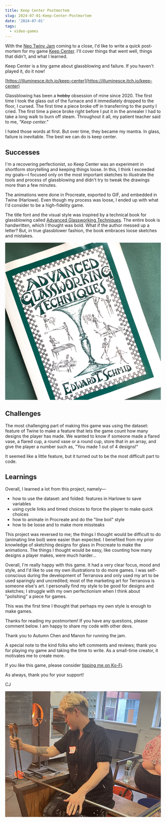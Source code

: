 ```yaml
---
title: Keep Center Postmortem
slug: 2024-07-01-Keep-Center-Postmortem
date: '2024-07-01'
tags:
  - video-games
---
```


With the [Neo Twiny Jam](https://itch.io/jam/neo-twiny-jam) coming to a close, I'd like to write a quick post-mortem for my game [Keep Center](https://illuminesce.itch.io/keep-center). I'll cover things that went well, things that didn't, and what I learned.

Keep Center is a tiny game about glassblowing and failure. If you haven't played it, do it now!

[https://illuminesce.itch.io/keep-center](https://illuminesce.itch.io/keep-center)

Glassblowing has been a ~~hobby~~ obsession of mine since 2020. The first time I took the glass out of the furnace and it immediately dropped to the floor, I cursed. The first time a piece broke off in transferring to the punty I cried. The first time a piece broke right before I put it in the annealer I had to take a long walk to burn off steam. Throughout it all, my patient teacher said to me, _"Keep center."_

I hated those words at first. But over time, they became my mantra. In glass, failure is inevitable. The best we can do is keep center.

## Successes

I'm a recovering perfectionist, so Keep Center was an experiment in shortform storytelling and keeping things loose. In this, I think I exceeded my goals—I focused only on the most important sketches to illustrate the tools and process of glassblowing and didn't try to tweak the drawings more than a few minutes.

The animations were done in Procreate, exported to GIF, and embedded in Twine (Harlowe). Even though my process was loose, I ended up with what I'd consider to be a high-fidelity game.

The title font and the visual style was inspired by a technical book for glassblowing called [Advanced Glassworking Techniques](https://www.goodreads.com/book/show/2018503.Advanced_Glassworking_Techniques). The entire book is handwritten, which I thought was bold. What if the author messed up a letter? But, in true glassblower fashion, the book embraces loose sketches and mistakes.

![Advanced Glassworking Techniques, a photo of a hand-drawn book on a green background.](adv-glassworking.png)

## Challenges

The most challenging part of making this game was using the dataset: feature of Twine to make a feature that lets the game count how many designs the player has made. We wanted to know if someone made a flared vase, a flared cup, a round vase or a round cup, store that in an array, and give the player a number such as, "You made 1 out of 4 designs!"

It seemed like a little feature, but it turned out to be the most difficult part to code.

## Learnings

Overall, I learned a lot from this project, namely—

* how to use the dataset: and folded: features in Harlowe to save variables
* using cycle links and timed choices to force the player to make quick choices
* how to animate in Procreate and do the "line boil" style
* how to be loose and to make more missteaks

This project was reversed to me; the things I thought would be difficult to do (animating line boil) were easier than expected. I benefited from my prior knowledge of sketching designs for glass in Procreate to make the animations. The things I thought would be easy, like counting how many designs a player makes, were much harder...

Overall, I'm really happy with this game. It had a very clear focus, mood and style, and I'd like to use my own illustrations to do more games. I was self-conscious during the development of Terranova and only used my art to be used sparingly and uncredited; most of the marketing art for Terranova is someone else's art. I personally find my style to be good for designs and sketches; I struggle with my own perfectionism when I think about "polishing" a piece for games.

This was the first time I thought that perhaps my own style is enough to make games.

Thanks for reading my postmortem! If you have any questions, please comment below. I am happy to share my code with other devs.

Thank you to Autumn Chen and Manon for running the jam.

A special note to the kind folks who left comments and reviews; thank you for playing my game and taking the time to write. As a small-time creator, it motivates me to create more.

If you like this game, please consider [tipping me on Ko-Fi](https://ko-fi.com/illuminesce).

As always, thank you for your support!

CJ

![A photo of a blonde-haired person sitting on a bench blowing glass.](cj-glassblowing.jpg)
